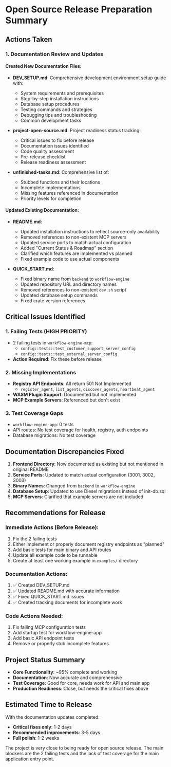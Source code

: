 # Open Source Release Preparation Summary

## Actions Taken

### 1. Documentation Review and Updates

#### Created New Documentation Files:
- **DEV_SETUP.md**: Comprehensive development environment setup guide with:
  - System requirements and prerequisites
  - Step-by-step installation instructions
  - Database setup procedures
  - Testing commands and strategies
  - Debugging tips and troubleshooting
  - Common development tasks

- **project-open-source.md**: Project readiness status tracking:
  - Critical issues to fix before release
  - Documentation issues identified
  - Code quality assessment
  - Pre-release checklist
  - Release readiness assessment

- **unfinished-tasks.md**: Comprehensive list of:
  - Stubbed functions and their locations
  - Incomplete implementations
  - Missing features referenced in documentation
  - Priority levels for completion

#### Updated Existing Documentation:
- **README.md**:
  - Updated installation instructions to reflect source-only availability
  - Removed references to non-existent MCP servers
  - Updated service ports to match actual configuration
  - Added "Current Status & Roadmap" section
  - Clarified which features are implemented vs planned
  - Fixed example code to use actual components

- **QUICK_START.md**:
  - Fixed binary name from `backend` to `workflow-engine`
  - Updated repository URL and directory names
  - Removed references to non-existent `dev.sh` script
  - Updated database setup commands
  - Fixed crate version references

## Critical Issues Identified

### 1. Failing Tests (HIGH PRIORITY)
- 2 failing tests in `workflow-engine-mcp`:
  - `config::tests::test_customer_support_server_config`
  - `config::tests::test_external_server_config`
- **Action Required**: Fix these before release

### 2. Missing Implementations
- **Registry API Endpoints**: All return 501 Not Implemented
  - `register_agent`, `list_agents`, `discover_agents`, `heartbeat_agent`
- **WASM Plugin Support**: Documented but not implemented
- **MCP Example Servers**: Referenced but don't exist

### 3. Test Coverage Gaps
- `workflow-engine-app`: 0 tests
- API routes: No test coverage for health, registry, auth endpoints
- Database migrations: No test coverage

## Documentation Discrepancies Fixed

1. **Frontend Directory**: Now documented as existing but not mentioned in original README
2. **Service Ports**: Updated to match actual configuration (3001, 3002, 3003)
3. **Binary Names**: Changed from `backend` to `workflow-engine`
4. **Database Setup**: Updated to use Diesel migrations instead of init-db.sql
5. **MCP Servers**: Clarified that example servers are not included

## Recommendations for Release

### Immediate Actions (Before Release):
1. Fix the 2 failing tests
2. Either implement or properly document registry endpoints as "planned"
3. Add basic tests for main binary and API routes
4. Update all example code to be runnable
5. Create at least one working example in `examples/` directory

### Documentation Actions:
1. ✅ Created DEV_SETUP.md
2. ✅ Updated README.md with accurate information
3. ✅ Fixed QUICK_START.md issues
4. ✅ Created tracking documents for incomplete work

### Code Actions Needed:
1. Fix failing MCP configuration tests
2. Add startup test for workflow-engine-app
3. Add basic API endpoint tests
4. Remove or properly stub incomplete features

## Project Status Summary

- **Core Functionality**: ~95% complete and working
- **Documentation**: Now accurate and comprehensive
- **Test Coverage**: Good for core, needs work for API and main app
- **Production Readiness**: Close, but needs the critical fixes above

## Estimated Time to Release

With the documentation updates completed:
- **Critical fixes only**: 1-2 days
- **Recommended improvements**: 3-5 days
- **Full polish**: 1-2 weeks

The project is very close to being ready for open source release. The main blockers are the 2 failing tests and the lack of test coverage for the main application entry point.